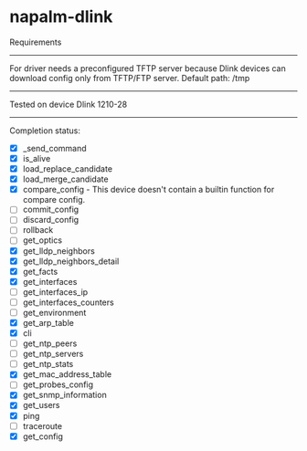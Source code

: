 # napalm-dlink
Requirements
************
For driver needs a preconfigured TFTP server because Dlink devices can download config only from TFTP/FTP server. 
Default path: /tmp
************
Tested on device Dlink 1210-28
************

Сompletion status:
- [x] _send_command
- [x] is_alive
- [x] load_replace_candidate
- [x] load_merge_candidate
- [x] compare_config - This device doesn't contain a builtin function for compare config.
- [ ] commit_config
- [ ] discard_config
- [ ] rollback
- [ ] get_optics
- [x] get_lldp_neighbors
- [x] get_lldp_neighbors_detail
- [x] get_facts
- [x] get_interfaces
- [ ] get_interfaces_ip
- [ ] get_interfaces_counters
- [ ] get_environment
- [x] get_arp_table
- [x] cli
- [ ] get_ntp_peers
- [ ] get_ntp_servers
- [ ] get_ntp_stats
- [x] get_mac_address_table
- [ ] get_probes_config
- [x] get_snmp_information
- [x] get_users
- [x] ping
- [ ] traceroute
- [x] get_config
